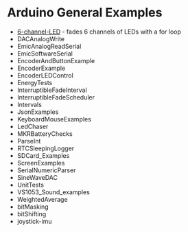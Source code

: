 # Arduino General Examples

* [6-channel-LED]({{repo-url}}/6-channel-LED) - fades 6 channels of LEDs with a for loop
* DACAnalogWrite
* EmicAnalogReadSerial
* EmicSoftwareSerial
* EncoderAndButtonExample
* EncoderExample
* EncoderLEDControl
* EnergyTests
* InterruptibleFadeInterval
* InterruptibleFadeScheduler
* Intervals
* JsonExamples
* KeyboardMouseExamples
* LedChaser
* MKRBatteryChecks
* ParseInt
* RTCSleepingLogger
* SDCard_Examples
* ScreenExamples
* SerialNumericParser
* SineWaveDAC
* UnitTests
* VS1053_Sound_examples
* WeightedAverage
* bitMasking
* bitShifting
* joystick-imu
